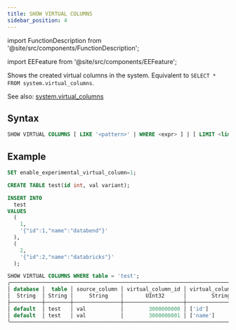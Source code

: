 ```yaml
---
title: SHOW VIRTUAL COLUMNS
sidebar_position: 4
---
```

import FunctionDescription from '@site/src/components/FunctionDescription';

<FunctionDescription description="Introduced or updated: v1.2.271"/>

import EEFeature from '@site/src/components/EEFeature';

<EEFeature featureName='VIRTUAL COLUMN'/>

Shows the created virtual columns in the system. Equivalent to `SELECT * FROM system.virtual_columns`.

See also: [system.virtual_columns](../../../00-sql-reference/31-system-tables/system-virtual-columns.md)

## Syntax

```sql
SHOW VIRTUAL COLUMNS [ LIKE '<pattern>' | WHERE <expr> ] | [ LIMIT <limit> ]
```

## Example

```sql
SET enable_experimental_virtual_column=1;

CREATE TABLE test(id int, val variant);

INSERT INTO
  test
VALUES
  (
    1,
    '{"id":1,"name":"databend"}'
  ),
  (
    2,
    '{"id":2,"name":"databricks"}'
  );

SHOW VIRTUAL COLUMNS WHERE table = 'test';
╭───────────────────────────────────────────────────────────────────────────────────────────────────╮
│ database │  table │ source_column │ virtual_column_id │ virtual_column_name │ virtual_column_type │
│  String  │ String │     String    │       UInt32      │        String       │        String       │
├──────────┼────────┼───────────────┼───────────────────┼─────────────────────┼─────────────────────┤
│ default  │ test   │ val           │        3000000000 │ ['id']              │ UInt64              │
│ default  │ test   │ val           │        3000000001 │ ['name']            │ String              │
╰───────────────────────────────────────────────────────────────────────────────────────────────────╯
```